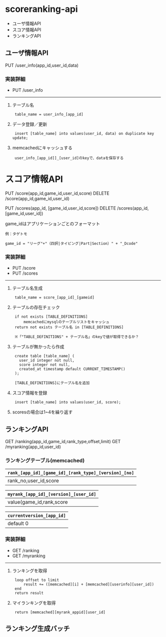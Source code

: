 scoreranking-api
================

- ユーザ情報API
- スコア情報API
- ランキングAPI

## ユーザ情報API 
PUT /user_info(app_id,user_id,data)

### 実装詳細
- PUT /user_info

---

1. テーブル名

		table_name = user_info_[app_id]

2. データ登録／更新

		insert [table_name] into values(user_id, data) on duplicate key update;

3. memcachedにキャッシュする

		user_info_[app_id]]_[user_id]のkeyで、dataを保存する


# スコア情報API
PUT /score(app_id,game_id,user_id,score)
DELETE /score(app_id,game_id,user_id)

PUT /scores(app_id, [game_id,user_id,score])
DELETE /scores(app_id, [game_id,user_id])

game_idはアプリケーションごとのフォーマット

	例：タゲトモ

	game_id = "リーグ"+"（四択|タイピング|Part|Section）" + "_Dcode"

### 実装詳細
- PUT /score
- PUT /scores

---

1. テーブル名生成 

		table_name = score_[app_id]_[gameid]
	
2. テーブルの存在チェック

		if not exists [TABLE_DEFINITIONS]
			memcachedにmysqlのテーブルリストをキャッシュ
		return not exists テーブル名 in [TABLE_DEFINITIONS]
	
		※「"TABLE_DEFINITIONS" + テーブル名」のkeyで値が取得できるか？

3. テーブルが無かったら作成

		create table [table_name] (		  user_id integer not null,		  score integer not null,		  created_at timestamp default CURRENT_TIMESTAMP()		);
	
		[TABLE_DEFINITIONS]にテーブル名を追加

4. スコア情報を登録

		insert [table_name] into values(user_id, score);
	
5. scoresの場合は1~4を繰り返す


## ランキングAPI
GET /ranking(app_id,game_id,rank_type,offset,limit)
GET /myranking(app_id,user_id)

### ランキングテーブル(memcached)

|`rank_[app_id]_[game_id]_[rank_type]_[version]_[no]`|
|:---------------------------------------------------|
|rank_no,user_id,score|

|`myrank_[app_id]_[version]_[user_id]`|
|:------------------------------------|
|value(game_id,rank,score|game_id,rank,score|...)|

|`currentversion_[app_id]`|
|:------------------------|
|default 0|

### 実装詳細

- GET /ranking
- GET /myranking

---

1. ランキングを取得

		loop offset to limit
			result += ([memcached][i] + [memcached][userinfo][user_id])
		end
		return result


2. マイランキングを取得

		return [memcached][myrank_appid][user_id]

## ランキング生成バッチ

